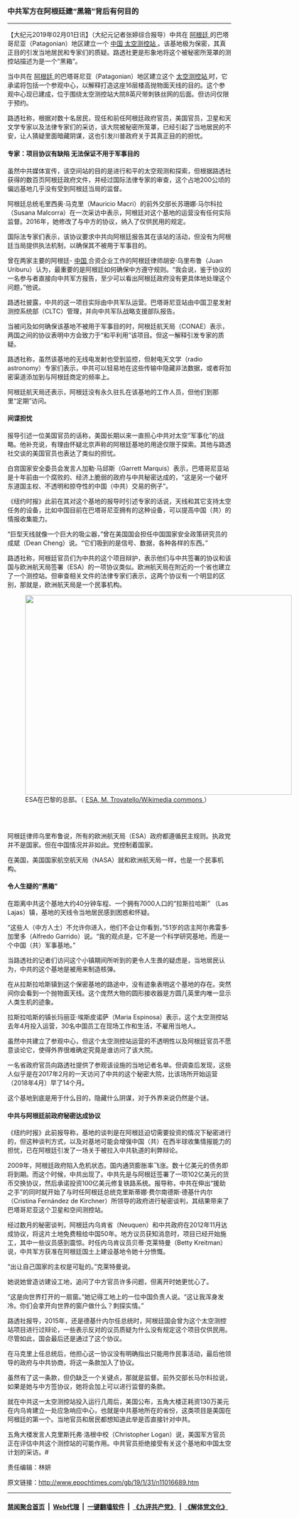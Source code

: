 ### 中共军方在阿根廷建“黑箱”背后有何目的
------------------------

<p>
 【大纪元2019年02月01日讯】（大纪元记者张婷综合报导）中共在
 <a href="http://www.epochtimes.com/gb/tag/%E9%98%BF%E6%A0%B9%E5%BB%B7.html">
  阿根廷
 </a>
 的巴塔哥尼亚（Patagonian）地区建立一个
 <a href="http://www.epochtimes.com/gb/tag/%E4%B8%AD%E5%9B%BD.html">
  中国
 </a>
 <a href="http://www.epochtimes.com/gb/tag/%E5%A4%AA%E7%A9%BA%E6%B5%8B%E6%8E%A7%E7%AB%99.html">
  太空测控站
 </a>
 。该基地极为保密，其真正目的引发当地居民和专家们的质疑。路透社更是形象地将这个被秘密所笼罩的测控站描述为是一个“黑箱”。
</p>
<p>
 当中共在
 <a href="http://www.epochtimes.com/gb/tag/%E9%98%BF%E6%A0%B9%E5%BB%B7.html">
  阿根廷
 </a>
 的巴塔哥尼亚（Patagonian）地区建立这个
 <a href="http://www.epochtimes.com/gb/tag/%E5%A4%AA%E7%A9%BA%E6%B5%8B%E6%8E%A7%E7%AB%99.html">
  太空测控站
 </a>
 时，它承诺将包括一个参观中心，以解释打造这座16层楼高抛物面天线的目的。这个参观中心现已建成，位于围绕太空测控站大院8英尺带刺铁丝网的后面。但访问仅限于预约。
</p>
<p>
 路透社称，根据对数十名居民，现任和前任阿根廷政府官员，美国官员，卫星和天文学专家以及法律专家们的采访，该大院被秘密所笼罩，已经引起了当地居民的不安，让人猜疑里面暗藏阴谋，这也引发川普政府关于其真正目的的担忧。
</p>
<h4>
 专家：项目协议有缺陷 无法保证不用于军事目的
</h4>
<p>
 虽然中共媒体宣传，该空间站的目的是进行和平的太空观测和探索，但根据路透社获得的数百页阿根廷政府文件，并经过国际法律专家的审查，这个占地200公顷的偏远基地几乎没有受到阿根廷当局的监督。
</p>
<p>
 阿根廷总统毛里西奥·马克里（Mauricio Macri）的前外交部长苏珊娜·马尔科拉（Susana Malcorra）在一次采访中表示，阿根廷对这个基地的运营没有任何实际监督。2016年，她修改了与中方的协议，纳入了仅供民用的规定。
</p>
<p>
 国际法专家们表示，该协议要求中共向阿根廷报告其在该站的活动，但没有为阿根廷当局提供执法机制，以确保其不被用于军事目的。
</p>
<p>
 曾在两家主要的阿根廷-
 <a href="http://www.epochtimes.com/gb/tag/%E4%B8%AD%E5%9B%BD.html">
  中国
 </a>
 合资企业工作的阿根廷律师胡安·乌里布鲁（Juan Uriburu）认为，最重要的是阿根廷如何确保中方遵守规则。“我会说，鉴于协议的一名参与者直接向中共军方报告，至少可以看出阿根廷政府没有更具体地处理这个问题，”他说。
</p>
<p>
 路透社披露，中共的这一项目实际由中共军队运营。巴塔哥尼亚站由中国卫星发射测控系统部（CLTC）管理，并向中共军队战略支援部队报告。
</p>
<p>
 当被问及如何确保该基地不被用于军事目的时，阿根廷航天局（CONAE）表示，两国之间的协议表明中方会致力于“和平利用”该项目。但这一解释引发专家的质疑。
</p>
<p>
 路透社称，虽然该基地的无线电发射也受到监控，但射电天文学（radio astronomy）专家们表示，中共可以轻易地在这些传输中隐藏非法数据，或者将加密渠道添加到与阿根廷商定的频率上。
</p>
<p>
 阿根廷航天局还表示，阿根廷没有永久驻扎在该基地的工作人员，但他们到那里“定期”访问。
</p>
<h4>
 间谍担忧
</h4>
<p>
 报导引述一位美国官员的话称，美国长期以来一直担心中共对太空“军事化”的战略。他补充说，有理由怀疑北京声称的阿根廷基地的用途仅限于探索。其他与路透社交谈的美国官员也表达了类似的担忧。
</p>
<p>
 白宫国家安全委员会发言人加勒·马邱斯（Garrett Marquis）表示，巴塔哥尼亚站是十年前由一个腐败的、经济上脆弱的政府与中共秘密达成的，“这是另一个破坏东道国主权、不透明和掠夺性的中国（中共）交易的例子”。
</p>
<p>
 《纽约时报》此前在其对这个基地的报导时引述专家的话说，天线和其它支持太空任务的设备，比如中国目前在巴塔哥尼亚拥有的这种设备，可以提高中国（共）的情报收集能力。
</p>
<p>
 “巨型天线就像一个巨大的吸尘器，”曾在美国国会担任中国国家安全政策研究员的成斌（Dean Cheng）说。“它们吸到的是信号、数据，各种各样的东西。”
</p>
<p>
 路透社称，阿根廷官员们为中共的这个项目辩护，表示他们与中共签署的协议和该国与欧洲航天局签署（ESA）的一项协议类似。欧洲航天局在附近的一个省也建立了一个测控站。但审查相关文件的法律专家们表示，这两个协议有一个明显的区别，那就是，欧洲航天局是一个民事机构。
</p>
<figure class="wp-caption aligncenter" id="attachment_11016721" style="width: 600px">
 <a href="http://i.epochtimes.com/assets/uploads/2019/02/ESA_Headquarters_in_Paris_France-e1548978430598.jpg">
  <img alt="" class="size-large wp-image-11016721" height="450" src="http://i.epochtimes.com/assets/uploads/2019/02/ESA_Headquarters_in_Paris_France-600x450.jpg" width="600"/>
 </a>
 <br/><figcaption class="wp-caption-text">
  ESA在巴黎的总部。（
  <a href="https://commons.wikimedia.org/wiki/File:ESA_Headquarters_in_Paris,_France.JPG">
   ESA, M. Trovatello/Wikimedia commons
  </a>
  ）
 </figcaption><br/>
</figure><br/>
<p>
 阿根廷律师乌里布鲁说，所有的欧洲航天局（ESA）政府都遵循民主规则。执政党并不是国家。但在中国情况并非如此。党控制着国家。
</p>
<p>
 在美国，美国国家航空航天局（NASA）就和欧洲航天局一样，也是一个民事机构。
</p>
<h4>
 令人生疑的“黑箱”
</h4>
<p>
 在距离中共这个基地大约40分钟车程、一个拥有7000人口的“拉斯拉哈斯” （Las Lajas）镇，基地的天线令当地居民感到困惑和怀疑。
</p>
<p>
 “这些人（中方人士）不允许你进入，他们不会让你看到，”51岁的店主阿尔弗雷多·加里多（Alfredo Garrido）说。“我的观点是，它不是一个科学研究基地，而是一个中国（共）军事基地。”
</p>
<p>
 当路透社的记者们访问这个小镇期间所听到的更令人生畏的疑虑是，当地居民认为，中共的这个基地是被用来制造核弹。
</p>
<p>
 在从拉斯拉哈斯镇到这个保密基地的路途中，没有迹象表明这个基地的存在。突然间你会看到一个抛物面天线。这个庞然大物的圆形接收器是方圆几英里内唯一显示人类生机的迹象。
</p>
<p>
 拉斯拉哈斯的镇长玛丽亚·埃斯皮诺萨（Maria Espinosa）表示，这个太空测控站去年4月投入运营，30名中国员工在现场工作和生活，不雇用当地人。
</p>
<p>
 虽然中共建立了参观中心，但这个太空测控站运营的不透明性以及阿根廷官员不愿意谈论它，使得外界很难确定究竟是谁访问了该大院。
</p>
<p>
 一名省政府官员向路透社提供了参观该设施的当地记者名单。但调查后发现，这些人似乎是在2017年2月的一天访问了中共的这个秘密大院，比该场所开始运营（2018年4月）早了14个月。
</p>
<p>
 这个基地到底是用于什么目的，隐藏什么阴谋，对于外界来说仍然是个谜。
</p>
<h4>
 中共与阿根廷前政府秘密达成协议
</h4>
<p>
 《纽约时报》此前报导称，基地的谈判是在阿根廷迫切需要投资的情况下秘密进行的，但这种谈判方式，以及对基地可能会增强中国（共）在西半球收集情报能力的担忧，已在阿根廷引发了一场关于被拉入中共轨道的利弊辩论。
</p>
<p>
 2009年，阿根廷政府陷入危机状态。国内通货膨胀率飞涨。数十亿美元的债务即将到期。而这个时候，中共出现了。中共先是与阿根廷签署了一项102亿美元的货币交换协议，然后承诺投资100亿美元修复铁路系统。报导称，中共在伸出“援助之手”的同时就开始了与时任阿根廷总统克里斯蒂娜·费尔南德斯·德基什内尔（Cristina Fernández de Kirchner）所领导的政府进行秘密谈判，其结果带来了巴塔哥尼亚这个卫星和空间测控站。
</p>
<p>
 经过数月的秘密谈判，阿根廷内乌肯省（Neuquen）和中共政府在2012年11月达成协议，将这片土地免费租给中国50年。地方议员获知消息时，项目已经开始施工，其中一些议员感到震惊。时任内乌肯议员贝蒂·克莱特曼（Betty Kreitman）说，中共军方获准在阿根廷国土上建设基地令她十分愤慨。
</p>
<p>
 “出让自己国家的主权是可耻的。”克莱特曼说。
</p>
<p>
 她说她曾造访建设工地，追问了中方官员许多问题，但离开时她更忧心了。
</p>
<p>
 “这是向世界打开的一扇窗。”她记得工地上的一位中国负责人说。“这让我浑身发冷。你们会拿开向世界的窗户做什么？刺探实情。”
</p>
<p>
 路透社报导，2015年，还是德基什内尔任总统时，阿根廷国会曾为这个太空测控站项目进行过辩论，一些表示反对的议员质疑为什么没有规定这个项目仅供民用。尽管如此，国会最后还是通过了这个协议。
</p>
<p>
 在马克里上任总统后，他担心这一协议没有明确指出只能用作民事活动，最后他领导的政府与中共协商，将这一条款加入了协议。
</p>
<p>
 虽然有了这一条款，但仍缺乏一个关键点，那就是监督。前外交部长马尔科拉说，如果是她与中方签协议，她将会加上可以进行监督的条款。
</p>
<p>
 就在中共这一太空测控站投入运行几周后，美国公布，五角大楼正耗资130万美元在内乌肯建立一处应急响应中心，也就是中共基地所在的省份，这类项目是美国在阿根廷的第一个。当地官员和居民都想知道此举是否直接针对中共。
</p>
<p>
 五角大楼发言人克里斯托弗·洛根中校（Christopher Logan）说，美国军方官员正在评估中共这个测控站的可能作用。中共官员拒绝接受有关这个基地和中国太空计划的采访。#
</p>
<p>
 责任编辑：林妍
</p>

原文链接：http://www.epochtimes.com/gb/19/1/31/n11016689.htm


------------------------
#### [禁闻聚合首页](https://github.com/gfw-breaker/banned-news/blob/master/README.md) &nbsp;|&nbsp; [Web代理](https://github.com/gfw-breaker/open-proxy/blob/master/README.md) &nbsp;|&nbsp; [一键翻墙软件](https://github.com/gfw-breaker/nogfw/blob/master/README.md) &nbsp;|&nbsp; [《九评共产党》](https://github.com/gfw-breaker/9ping.md/blob/master/README.md#九评之一评共产党是什么) &nbsp;|&nbsp; [《解体党文化》](https://github.com/gfw-breaker/jtdwh.md/blob/master/README.md#绪论)